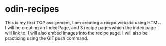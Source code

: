 # odin-recipes
This is my first TOP assignment, I am creating a recipe website using HTML.
I will be creating an Index Page, and 3 recipe pages which the index page will link to.
I will also embed images into the recipe page.
I will also be practicing using the GIT push command.

